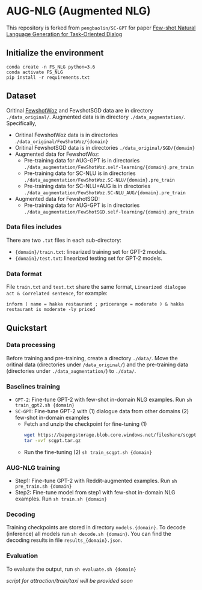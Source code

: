 # AUG-NLG (Augmented NLG)

This repository is forked from `pengbaolin/SC-GPT` for paper [Few-shot Natural Language Generation for Task-Oriented Dialog](https://arxiv.org/abs/2002.12328)

## Initialize the environment

```
conda create -n FS_NLG python=3.6
conda activate FS_NLG
pip install -r requirements.txt
```

## Dataset

Oritinal [FewshotWoz](https://arxiv.org/abs/2002.12328) and FewshotSGD data are in directory `./data_original/`. Augmented data is in directory `./data_augmentation/`. Specifically,

* Oritinal FewshotWoz data is in directories .`/data_original/FewShotWoz/{domain}`
* Oritinal FewshotSGD data is in directories `./data_original/SGD/{domain}`
* Augmented data for FewshotWoz:
  * Pre-training data for AUG-GPT is in directories `./data_augmentation/FewShotWoz.self-learning/{domain}.pre_train`
  * Pre-training data for SC-NLU is in directories `./data_augmentation/FewShotWoz.SC-NLU/{domain}.pre_train`
  * Pre-training data for SC-NLU+AUG is in directories `./data_augmentation/FewShotWoz.SC-NLU_AUG/{domain}.pre_train`
* Augmented data for FewshotSGD:
  * Pre-training data for AUG-GPT is in directories `./data_augmentation/FewShotSGD.self-learning/{domain}.pre_train`


### Data files includes

There are two `.txt` files in each sub-directory:
* <code>{domain}/train.txt</code>: linearized training set for GPT-2 models.
* <code>{domain}/test.txt</code>: linearized testing set for GPT-2 models.


### Data format

File `train.txt` and `test.txt` share the same format, `Linearized dialogue act & Correlated sentence`, for example:
```
inform ( name = hakka restaurant ; pricerange = moderate ) & hakka restaurant is moderate -ly priced
```

## Quickstart

### Data processing
Before training and pre-training, create a directory `./data/`. Move the oritinal data (directories under `/data_original/`) and the pre-training data (directories under `./data_augmentation/`) to `./data/`.

### Baselines training
* `GPT-2`: Fine-tune GPT-2 with few-shot in-domain NLG examples. Run `sh train_gpt2.sh {domain}`
* `SC-GPT`: Fine-tune GPT-2 with (1) dialogue data from other domains (2) few-shot in-domain examples 
  - Fetch and unzip the checkpoint for fine-tuning (1)
    ```bash
    wget https://bapengstorage.blob.core.windows.net/fileshare/scgpt.tar.gz
    tar -xvf scgpt.tar.gz
    ```
  - Run the fine-tuning (2) `sh train_scgpt.sh {domain}`

### AUG-NLG training
* Step1: Fine-tune GPT-2 with Reddit-augmented examples. Run `sh pre_train.sh {domain}`
* Step2: Fine-tune model from step1 with few-shot in-domain NLG examples. Run `sh train.sh {domain}`

### Decoding
Training checkpoints are stored in directory `models.{domain}`. To decode (inference) all models run `sh decode.sh {domain}`. You can find the decoding results in file `results_{domain}.json`.

### Evaluation
To evaluate the output, run `sh evaluate.sh {domain}`

*script for attraction/train/taxi will be provided soon*


